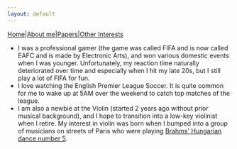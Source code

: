 ```yaml
---
layout: default
---
```



[Home](./index.html)|[About me](./another-page.html)|[Papers](./another-page.html)|[Other Interests](./other.html)

*	I was a professional gamer (the game was called FIFA and is now called EAFC and is made by Electronic Arts), and won various domestic events when I was younger. Unfortunately, my reaction time naturally deteriorated over time and especially when I hit my late 20s, but I still play a lot of FIFA for fun. 
*	I love watching the English Premier League Soccer. It is quite common for me to wake up at 5AM over the weekend to catch top matches of the league.
*	I am also a newbie at the Violin (started 2 years ago without prior musical background), and I hope to transition into a low-key violinist when I retire. My interest in violin was born when I bumped into a group of musicians on streets of Paris who were playing [Brahms' Hungarian dance number 5](https://www.youtube.com/watch?v=6vqt51VVidY).